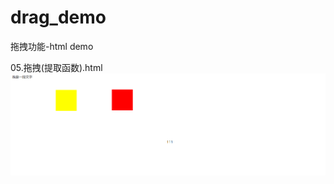 # drag_demo
拖拽功能-html demo 

05.拖拽(提取函数).html
![](https://github.com/dL-hx/PicgoData/blob/master/drag_demo/%E6%8B%96%E6%8B%BD.png?raw=true)
